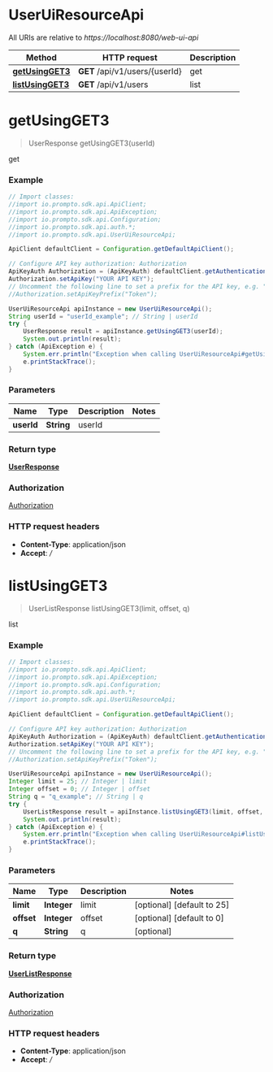 # UserUiResourceApi

All URIs are relative to *https://localhost:8080/web-ui-api*

Method | HTTP request | Description
------------- | ------------- | -------------
[**getUsingGET3**](UserUiResourceApi.md#getUsingGET3) | **GET** /api/v1/users/{userId} | get
[**listUsingGET3**](UserUiResourceApi.md#listUsingGET3) | **GET** /api/v1/users | list


<a name="getUsingGET3"></a>
# **getUsingGET3**
> UserResponse getUsingGET3(userId)

get

### Example
```java
// Import classes:
//import io.prompto.sdk.api.ApiClient;
//import io.prompto.sdk.api.ApiException;
//import io.prompto.sdk.api.Configuration;
//import io.prompto.sdk.api.auth.*;
//import io.prompto.sdk.api.UserUiResourceApi;

ApiClient defaultClient = Configuration.getDefaultApiClient();

// Configure API key authorization: Authorization
ApiKeyAuth Authorization = (ApiKeyAuth) defaultClient.getAuthentication("Authorization");
Authorization.setApiKey("YOUR API KEY");
// Uncomment the following line to set a prefix for the API key, e.g. "Token" (defaults to null)
//Authorization.setApiKeyPrefix("Token");

UserUiResourceApi apiInstance = new UserUiResourceApi();
String userId = "userId_example"; // String | userId
try {
    UserResponse result = apiInstance.getUsingGET3(userId);
    System.out.println(result);
} catch (ApiException e) {
    System.err.println("Exception when calling UserUiResourceApi#getUsingGET3");
    e.printStackTrace();
}
```

### Parameters

Name | Type | Description  | Notes
------------- | ------------- | ------------- | -------------
 **userId** | **String**| userId |

### Return type

[**UserResponse**](UserResponse.md)

### Authorization

[Authorization](../README.md#Authorization)

### HTTP request headers

 - **Content-Type**: application/json
 - **Accept**: */*

<a name="listUsingGET3"></a>
# **listUsingGET3**
> UserListResponse listUsingGET3(limit, offset, q)

list

### Example
```java
// Import classes:
//import io.prompto.sdk.api.ApiClient;
//import io.prompto.sdk.api.ApiException;
//import io.prompto.sdk.api.Configuration;
//import io.prompto.sdk.api.auth.*;
//import io.prompto.sdk.api.UserUiResourceApi;

ApiClient defaultClient = Configuration.getDefaultApiClient();

// Configure API key authorization: Authorization
ApiKeyAuth Authorization = (ApiKeyAuth) defaultClient.getAuthentication("Authorization");
Authorization.setApiKey("YOUR API KEY");
// Uncomment the following line to set a prefix for the API key, e.g. "Token" (defaults to null)
//Authorization.setApiKeyPrefix("Token");

UserUiResourceApi apiInstance = new UserUiResourceApi();
Integer limit = 25; // Integer | limit
Integer offset = 0; // Integer | offset
String q = "q_example"; // String | q
try {
    UserListResponse result = apiInstance.listUsingGET3(limit, offset, q);
    System.out.println(result);
} catch (ApiException e) {
    System.err.println("Exception when calling UserUiResourceApi#listUsingGET3");
    e.printStackTrace();
}
```

### Parameters

Name | Type | Description  | Notes
------------- | ------------- | ------------- | -------------
 **limit** | **Integer**| limit | [optional] [default to 25]
 **offset** | **Integer**| offset | [optional] [default to 0]
 **q** | **String**| q | [optional]

### Return type

[**UserListResponse**](UserListResponse.md)

### Authorization

[Authorization](../README.md#Authorization)

### HTTP request headers

 - **Content-Type**: application/json
 - **Accept**: */*

